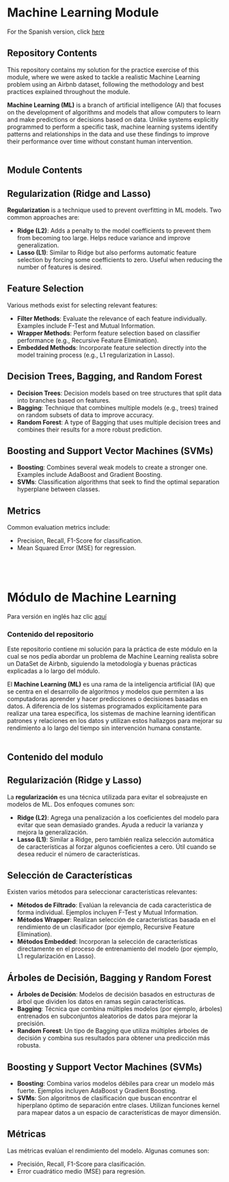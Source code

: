 # Machine Learning Module

For the Spanish version, click [here](#Módulo-de-Machine-Learning)

## **Repository Contents**

This repository contains my solution for the practice exercise of this module, where we were asked to tackle a realistic Machine Learning problem using an Airbnb dataset, following the methodology and best practices explained throughout the module.

**Machine Learning (ML)** is a branch of artificial intelligence (AI) that focuses on the development of algorithms and models that allow computers to learn and make predictions or decisions based on data. Unlike systems explicitly programmed to perform a specific task, machine learning systems identify patterns and relationships in the data and use these findings to improve their performance over time without constant human intervention.<br><br>

## **Module Contents**

## Regularization (Ridge and Lasso)
**Regularization** is a technique used to prevent overfitting in ML models. Two common approaches are:

- **Ridge (L2)**: Adds a penalty to the model coefficients to prevent them from becoming too large. Helps reduce variance and improve generalization.
- **Lasso (L1)**: Similar to Ridge but also performs automatic feature selection by forcing some coefficients to zero. Useful when reducing the number of features is desired.

## Feature Selection
Various methods exist for selecting relevant features:

- **Filter Methods**: Evaluate the relevance of each feature individually. Examples include F-Test and Mutual Information.
- **Wrapper Methods**: Perform feature selection based on classifier performance (e.g., Recursive Feature Elimination).
- **Embedded Methods**: Incorporate feature selection directly into the model training process (e.g., L1 regularization in Lasso).

## Decision Trees, Bagging, and Random Forest
- **Decision Trees**: Decision models based on tree structures that split data into branches based on features.
- **Bagging**: Technique that combines multiple models (e.g., trees) trained on random subsets of data to improve accuracy.
- **Random Forest**: A type of Bagging that uses multiple decision trees and combines their results for a more robust prediction.

## Boosting and Support Vector Machines (SVMs)
- **Boosting**: Combines several weak models to create a stronger one. Examples include AdaBoost and Gradient Boosting.
- **SVMs**: Classification algorithms that seek to find the optimal separation hyperplane between classes.

## Metrics
Common evaluation metrics include:
- Precision, Recall, F1-Score for classification.
- Mean Squared Error (MSE) for regression.<br><br><br><br>

# Módulo de Machine Learning

Para versión en inglés haz clic [aquí](#Machine-Learning-Module)

### **Contenido del repositorio**

Este repositorio contiene mi solución para la práctica de este módulo en la cual se nos pedía abordar un problema de Machine Learning realista sobre un DataSet de Airbnb, siguiendo la metodología y buenas prácticas explicadas a lo largo del módulo.

El **Machine Learning (ML)** es una rama de la inteligencia artificial (IA) que se centra en el desarrollo de algoritmos y modelos que permiten a las computadoras aprender y hacer predicciones o decisiones basadas en datos. A diferencia de los sistemas programados explícitamente para realizar una tarea específica, los sistemas de machine learning identifican patrones y relaciones en los datos y utilizan estos hallazgos para mejorar su rendimiento a lo largo del tiempo sin intervención humana constante.<br><br>

## **Contenido del modulo**

## Regularización (Ridge y Lasso)
La **regularización** es una técnica utilizada para evitar el sobreajuste en modelos de ML. Dos enfoques comunes son:

- **Ridge (L2)**: Agrega una penalización a los coeficientes del modelo para evitar que sean demasiado grandes. Ayuda a reducir la varianza y mejora la generalización.
- **Lasso (L1)**: Similar a Ridge, pero también realiza selección automática de características al forzar algunos coeficientes a cero. Útil cuando se desea reducir el número de características.

## Selección de Características
Existen varios métodos para seleccionar características relevantes:

- **Métodos de Filtrado**: Evalúan la relevancia de cada característica de forma individual. Ejemplos incluyen F-Test y Mutual Information.
- **Métodos Wrapper**: Realizan selección de características basada en el rendimiento de un clasificador (por ejemplo, Recursive Feature Elimination).
- **Métodos Embedded**: Incorporan la selección de características directamente en el proceso de entrenamiento del modelo (por ejemplo, L1 regularización en Lasso).

## Árboles de Decisión, Bagging y Random Forest
- **Árboles de Decisión**: Modelos de decisión basados en estructuras de árbol que dividen los datos en ramas según características.
- **Bagging**: Técnica que combina múltiples modelos (por ejemplo, árboles) entrenados en subconjuntos aleatorios de datos para mejorar la precisión.
- **Random Forest**: Un tipo de Bagging que utiliza múltiples árboles de decisión y combina sus resultados para obtener una predicción más robusta.

## Boosting y Support Vector Machines (SVMs)
- **Boosting**: Combina varios modelos débiles para crear un modelo más fuerte. Ejemplos incluyen AdaBoost y Gradient Boosting.
- **SVMs**: Son algoritmos de clasificación que buscan encontrar el hiperplano óptimo de separación entre clases. Utilizan funciones kernel para mapear datos a un espacio de características de mayor dimensión.

## Métricas
Las métricas evalúan el rendimiento del modelo. Algunas comunes son:
- Precisión, Recall, F1-Score para clasificación.
- Error cuadrático medio (MSE) para regresión.